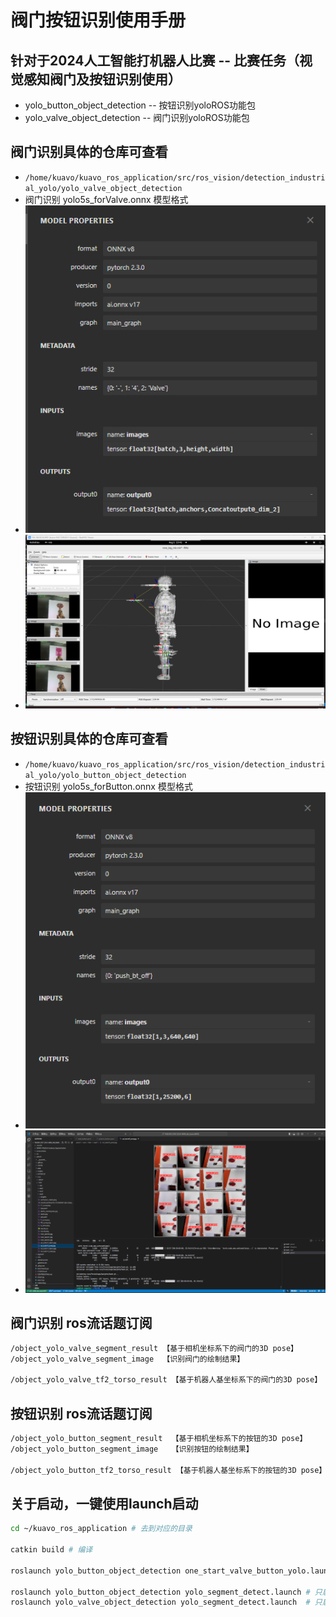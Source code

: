 # 阀门按钮识别使用手册
## 针对于2024人工智能打机器人比赛 -- 比赛任务（视觉感知阀门及按钮识别使用）
* yolo_button_object_detection -- 按钮识别yoloROS功能包
* yolo_valve_object_detection -- 阀门识别yoloROS功能包

## 阀门识别具体的仓库可查看
* `/home/kuavo/kuavo_ros_application/src/ros_vision/detection_industrial_yolo/yolo_valve_object_detection`
* 阀门识别 yolo5s_forValve.onnx 模型格式
* ![yolo5s_forValve.onnx模型格式](./IMG/yolo5s_forValve_onnx模型格式.png)
* ![阀门识别](./IMG/阀门识别.png)

## 按钮识别具体的仓库可查看
* `/home/kuavo/kuavo_ros_application/src/ros_vision/detection_industrial_yolo/yolo_button_object_detection`
* 按钮识别 yolo5s_forButton.onnx 模型格式
* ![yolo5s_forButton_onnx模型格式](./IMG/yolo5s_forButton_onnx模型格式.png)
* ![按钮识别](./IMG/按钮识别.png)

## 阀门识别 ros流话题订阅
```bash
/object_yolo_valve_segment_result 【基于相机坐标系下的阀门的3D pose】
/object_yolo_valve_segment_image  【识别阀门的绘制结果】

/object_yolo_valve_tf2_torso_result 【基于机器人基坐标系下的阀门的3D pose】
```

## 按钮识别 ros流话题订阅
```bash
/object_yolo_button_segment_result  【基于相机坐标系下的按钮的3D pose】
/object_yolo_button_segment_image   【识别按钮的绘制结果】

/object_yolo_button_tf2_torso_result 【基于机器人基坐标系下的按钮的3D pose】
```

## 关于启动，一键使用launch启动
```bash
cd ~/kuavo_ros_application # 去到对应的目录

catkin build # 编译

roslaunch yolo_button_object_detection one_start_valve_button_yolo.launch  # 一键启动阀门识别+按钮识别的launch

roslaunch yolo_button_object_detection yolo_segment_detect.launch # 只启动按钮识别的launch
roslaunch yolo_valve_object_detection yolo_segment_detect.launch  # 只启动阀门识别的launch 
```